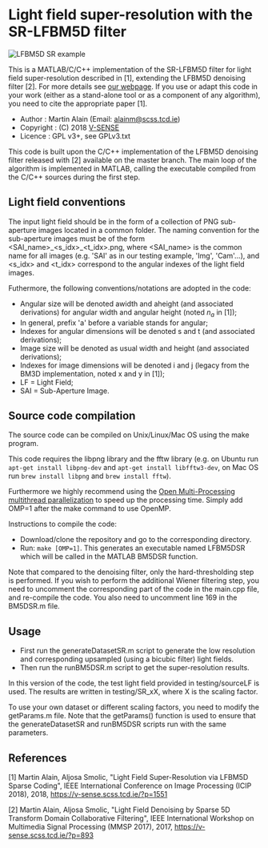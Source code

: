 # Light field super-resolution with the SR-LFBM5D filter

![LFBM5D SR example](https://v-sense.scss.tcd.ie/wp-content/uploads/2018/02/cover-1.png)

This is a MATLAB/C/C++ implementation of the SR-LFBM5D filter for light field super-resolution described in [1], extending the LFBM5D denoising filter [2]. For more details see [our webpage](https://v-sense.scss.tcd.ie/?p=1551).
If you use or adapt this code in your work (either as a stand-alone tool or as a component of any algorithm), you need to cite the appropriate paper [1].
* Author    : Martin Alain (Email: <alainm@scss.tcd.ie>)
* Copyright : (C) 2018 [V-SENSE](https://v-sense.scss.tcd.ie)
* Licence   : GPL v3+, see GPLv3.txt

This code is built upon the C/C++ implementation of the LFBM5D denoising filter released with [2] available on the master branch. The main loop of the algorithm is implemented in MATLAB, calling the executable compiled from the C/C++ sources during the first step.

## Light field conventions

The input light field should be in the form of a collection of PNG sub-aperture images located in a common folder. The naming convention for the sub-aperture images must be of the form <SAI_name>\_<s_idx>\_<t_idx>.png, where <SAI_name> is the common name for all images (e.g. 'SAI' as in our testing example, 'Img', 'Cam'...), and <s_idx> and <t_idx> correspond to the angular indexes of the light field images.

Futhermore, the following conventions/notations are adopted in the code:
- Angular size will be denoted awidth and aheight (and associated derivations) for angular width and angular height (noted $n_a$ in [1]);
- In general, prefix 'a' before a variable stands for angular;
- Indexes for angular dimensions will be denoted s and t (and associated derivations);
- Image size will be denoted as usual width and height (and associated derivations);
- Indexes for image dimensions will be denoted i and j (legacy from the BM3D implementation, noted x and y in [1]);
- LF  = Light Field;
- SAI = Sub-Aperture Image.

## Source code compilation

The source code can be compiled on Unix/Linux/Mac OS using the make program.

This code requires the libpng library and the fftw library (e.g. on Ubuntu run `apt-get install libpng-dev` and `apt-get install libfftw3-dev`, on Mac OS run `brew install libpng` and `brew install fftw`).

Furthermore we highly recommend using the [Open Multi-Processing multithread parallelization](http://openmp.org/) to speed up the processing time. Simply add OMP=1 after the make command to use OpenMP.

Instructions to compile the code:
- Download/clone the repository and go to the corresponding directory.
- Run: `make [OMP=1]`. This generates an executable named LFBM5DSR which will be called in the MATLAB BM5DSR function.

Note that compared to the denoising filter, only the hard-thresholding step is performed. If you wish to perform the additional Wiener filtering step, you need to uncomment the corresponding part of the code in the main.cpp file, and re-compile the code. You also need to uncomment line 169 in the BM5DSR.m file.

## Usage

- First run the generateDatasetSR.m script to generate the low resolution and corresponding upsampled (using a bicubic filter) light fields.
- Then run the runBM5DSR.m script to get the super-resolution results.

In this version of the code, the test light field provided in testing/sourceLF is used. The results are written in testing/SR_xX, where X is the scaling factor.

To use your own dataset or different scaling factors, you need to modify the getParams.m file. Note that the getParams() function is used to ensure that the generateDatasetSR and runBM5DSR scripts run with the same parameters.

## References

[1] Martin Alain, Aljosa Smolic, "Light Field Super-Resolution via LFBM5D Sparse Coding", IEEE International Conference on Image Processing (ICIP 2018), 2018, https://v-sense.scss.tcd.ie/?p=1551

[2] Martin Alain, Aljosa Smolic, "Light Field Denoising by Sparse 5D Transform Domain Collaborative Filtering", IEEE International Workshop on Multimedia Signal Processing (MMSP 2017), 2017, https://v-sense.scss.tcd.ie/?p=893

